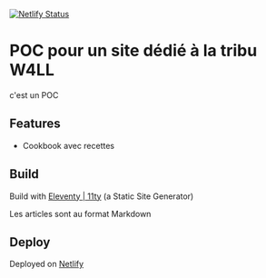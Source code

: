 [![Netlify Status](https://api.netlify.com/api/v1/badges/3988e9ec-823e-44ca-a4b5-74bcc108c78d/deploy-status)](https://app.netlify.com/sites/friendly-murdock-aca4e6/deploys)


# POC pour un site dédié à la tribu W4LL

c'est un POC

## Features

- Cookbook avec recettes

## Build

Build with [Eleventy | 11ty](https://www.11ty.dev/) (a Static Site Generator)

Les articles sont au format Markdown

## Deploy

Deployed on [Netlify](https://app.netlify.com/)
